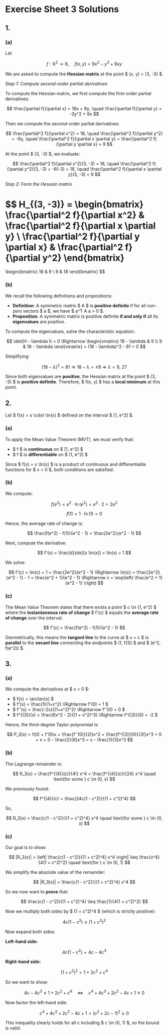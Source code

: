 # Exercise Sheet 3 Solutions

## 1.
### (a)
Let

$$
f : \mathbb{R}^2 \to \mathbb{R}, \quad f(x, y) = 9x^2 - y^3 + 9xy
$$

We are asked to compute the **Hessian matrix** at the point $ (x, y) = (3, -3) $.


*Step 1: Compute second-order partial derivatives*

To compute the Hessian matrix, we first compute the first-order partial derivatives:

$$
\frac{\partial f}{\partial x} = 18x + 9y, \quad
\frac{\partial f}{\partial y} = -3y^2 + 9x
$$

Then we compute the second-order partial derivatives:

$$
\frac{\partial^2 f}{\partial x^2} = 18, \quad
\frac{\partial^2 f}{\partial y^2} = -6y, \quad
\frac{\partial^2 f}{\partial x \partial y} = \frac{\partial^2 f}{\partial y \partial x} = 9
$$

At the point $ (3, -3) $, we evaluate:

$$
\frac{\partial^2 f}{\partial x^2}(3, -3) = 18, \quad
\frac{\partial^2 f}{\partial y^2}(3, -3) = -6(-3) = 18, \quad
\frac{\partial^2 f}{\partial x \partial y}(3, -3) = 9
$$

*Step 2: Form the Hessian matrix*

$$
H_{(3, -3)} =
\begin{bmatrix}
\frac{\partial^2 f}{\partial x^2} & \frac{\partial^2 f}{\partial x \partial y} \\
\frac{\partial^2 f}{\partial y \partial x} & \frac{\partial^2 f}{\partial y^2}
\end{bmatrix}
=
\begin{bmatrix}
18 & 9 \\
9 & 18
\end{bmatrix}
$$

### (b)
We recall the following definitions and propositions:

- **Definition**: A symmetric matrix $ A $ is **positive definite** if for all non-zero vectors $ a $, we have $ a^T A a > 0 $.
- **Proposition**: A symmetric matrix is positive definite **if and only if** all its **eigenvalues** are positive.


To compute the eigenvalues, solve the characteristic equation:

$$
\det(H - \lambda I) = 0
\Rightarrow
\begin{vmatrix}
18 - \lambda & 9 \\
9 & 18 - \lambda
\end{vmatrix}
= (18 - \lambda)^2 - 81 = 0
$$

Simplifying:

$$
(18 - \lambda)^2 = 81 \Rightarrow 18 - \lambda = \pm 9
\Rightarrow \lambda = 9, \ 27
$$


Since both eigenvalues are **positive**, the Hessian matrix at the point $ (3, -3) $ is **positive definite**. Therefore, $ f(x, y) $ has a **local minimum** at this point.


## 2.

Let $ f(x) = x \cdot \ln(x) $ defined on the interval $ [1, e^2] $.

### (a)
To apply the Mean Value Theorem (MVT), we must verify that:

- $ f $ is **continuous** on $ [1, e^2] $
- $ f $ is **differentiable** on $ (1, e^2) $

Since $ f(x) = x \ln(x) $ is a product of continuous and differentiable functions for $ x > 0 $, both conditions are satisfied.


### (b)

We compute:

$$
f(e^2) = e^2 \cdot \ln(e^2) = e^2 \cdot 2 = 2e^2
$$

$$
f(1) = 1 \cdot \ln(1) = 0
$$

Hence, the average rate of change is:

$$
\frac{f(e^2) - f(1)}{e^2 - 1} = \frac{2e^2}{e^2 - 1}
$$

Next, compute the derivative:

$$
f'(x) = \frac{d}{dx}[x \ln(x)] = \ln(x) + 1
$$

We solve:

$$
f'(c) = \ln(c) + 1 = \frac{2e^2}{e^2 - 1}
\Rightarrow \ln(c) = \frac{2e^2}{e^2 - 1} - 1 = \frac{e^2 + 1}{e^2 - 1}
\Rightarrow c = \exp\left( \frac{e^2 + 1}{e^2 - 1} \right)
$$

### (c)
The Mean Value Theorem states that there exists a point $ c \in (1, e^2) $ where the **instantaneous rate of change** $ f'(c) $ equals the **average rate of change** over the interval:

$$
f'(c) = \frac{f(e^2) - f(1)}{e^2 - 1}
$$

Geometrically, this means the **tangent line** to the curve at $ x = c $ is **parallel** to the **secant line** connecting the endpoints $ (1, f(1)) $ and $ (e^2, f(e^2)) $.


## 3.
### (a)

We compute the derivatives at $ x = 0 $:

- $ f(x) = \arctan(x) $
- $ f'(x) = \frac{1}{1+x^2} \Rightarrow f'(0) = 1 $
- $ f''(x) = \frac{-2x}{(1+x^2)^2} \Rightarrow f''(0) = 0 $
- $ f^{(3)}(x) = \frac{6x^2 - 2}{(1 + x^2)^3} \Rightarrow f^{(3)}(0) = -2 $

Hence, the third-degree Taylor polynomial is:

$$
P_3(x) = f(0) + f'(0)x + \frac{f''(0)}{2!}x^2 + \frac{f^{(3)}(0)}{3!}x^3
= 0 + x + 0 - \frac{2}{6}x^3 = x - \frac{1}{3}x^3
$$

### (b)
The Lagrange remainder is:

$$
R_3(x) = \frac{f^{(4)}(c)}{4!} x^4 = \frac{f^{(4)}(c)}{24} x^4 \quad \text{for some } c \in (0, x)
$$

We previously found:

$$
f^{(4)}(c) = \frac{24c(1 - c^2)}{(1 + c^2)^4}
$$

So,

$$
R_3(x) = \frac{c(1 - c^2)}{(1 + c^2)^4} x^4 \quad \text{for some } c \in (0, x)
$$

### (c)

Our goal is to show:

$$
|R_3(x)| = \left| \frac{c(1 - c^2)}{(1 + c^2)^4} x^4 \right| \leq \frac{x^4}{4(1 + c^2)^2}
\quad \text{for } c \in (0, 1)
$$

We simplify the absolute value of the remainder:

$$
|R_3(x)| = \frac{c(1 - c^2)}{(1 + c^2)^4} x^4
$$

So we now want to **prove** that:

$$
\frac{c(1 - c^2)}{(1 + c^2)^4} \leq \frac{1}{4(1 + c^2)^2}
$$

Now we multiply both sides by $ (1 + c^2)^4 $ (which is strictly positive):

$$
4c(1 - c^2) \leq (1 + c^2)^2
$$

Now expand both sides:

**Left-hand side:**

$$
4c(1 - c^2) = 4c - 4c^3
$$

**Right-hand side:**

$$
(1 + c^2)^2 = 1 + 2c^2 + c^4
$$

So we want to show:

$$
4c - 4c^3 \leq 1 + 2c^2 + c^4
\quad \Leftrightarrow \quad
c^4 + 4c^3 + 2c^2 - 4c + 1 \geq 0
$$

Now factor the left-hand side:

$$
c^4 + 4c^3 + 2c^2 - 4c + 1 = (c^2 + 2c - 1)^2 \geq 0
$$

This inequality clearly holds for all c including $ c \in (0, 1) $, so the bound is valid.

